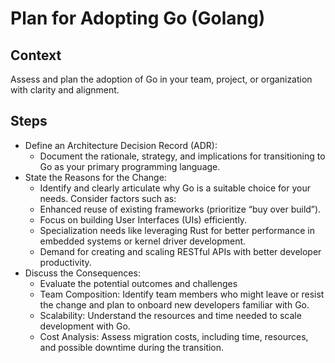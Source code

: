 # Plan for Adopting Go (Golang)

## Context

Assess and plan the adoption of Go in your team, project, or organization with clarity and alignment.

## Steps

* Define an Architecture Decision Record (ADR):
  * Document the rationale, strategy, and implications for transitioning to Go as your primary programming language.
* State the Reasons for the Change:
  * Identify and clearly articulate why Go is a suitable choice for your needs. Consider factors such as:
  * Enhanced reuse of existing frameworks (prioritize “buy over build”).
  * Focus on building User Interfaces (UIs) efficiently.
  * Specialization needs like leveraging Rust for better performance in embedded systems or kernel driver development.
  * Demand for creating and scaling RESTful APIs with better developer productivity.
* Discuss the Consequences:
  * Evaluate the potential outcomes and challenges
  * Team Composition: Identify team members who might leave or resist the change and plan to onboard new developers familiar with Go.
  * Scalability: Understand the resources and time needed to scale development with Go.
  * Cost Analysis: Assess migration costs, including time, resources, and possible downtime during the transition.

